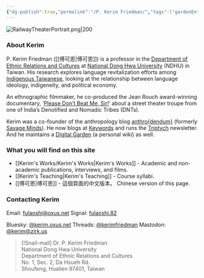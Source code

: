 ```yaml
---
{"dg-publish":true,"permalink":"/P. Kerim Friedman/","tags":["gardenEntry"]}
---
```


![RailwayTheaterPortrait.png|200](/img/user/_media/RailwayTheaterPortrait.png)

### About Kerim
P. Kerim Friedman ([[傅可恩\|傅可恩]]) is a professor in the [Department of Ethnic Relations and Cultures](https://rc025.ndhu.edu.tw/?Lang=en) at [National Dong Hwa University](https://epage.ndhu.edu.tw/bin/home.php?Lang=en) (NDHU) in Taiwan. His research explores language revitalization efforts among [Indigenous Taiwanese](https://en.wikipedia.org/wiki/Taiwanese_indigenous_peoples), looking at the relationship between language ideology, indigeneity, and political economy.

An ethnographic filmmaker, he co-produced the Jean Rouch award-winning documentary, ‘[Please Don’t Beat Me, Sir!](https://pleasedontbeatmesir.fournineandahalf.com/)’ about a street theater troupe from one of India’s Denotified and Nomadic Tribes (DNTs).

Kerim was a co-founder of the anthropology blog [anthro{dendum}](https://anthrodendum.org/) (formerly [Savage Minds](https://savageminds.org/)). He now blogs at [Keywords](https://keywords.oxus.net/) and runs the [Triptych](https://triptych.oxus.net) newsletter. And he maintains a [Digital Garden](https://garden.oxus.net) (a personal wiki) as well.

### What you will find on this site
- [[Kerim's Works/Kerim's Works\|Kerim's Works]] - Academic and non-academic publications, interviews, and films.
- [[Kerim's Teaching\|Kerim's Teaching]] - Course syllabi.
- [[傅可恩\|傅可恩]] - 這個頁面的中文版本。 Chinese version of this page. 

### Contacting Kerim
Email: fulaoshi@oxus.net
Signal: [fulaoshi.82](https://signal.me/#eu/uclrrgxMQ1uCZRBQE++XtVNMox5bhtYtpHHDLDRnzTTSw3KXnpNBkL/8mZnpf7qr)

Bluesky: [@kerim.oxus.net](https://bsky.app/profile/kerim.oxus.net)
Threads: [@kerimfriedman](https://www.threads.net/@kerimfriedman)
Mastodon: [@kerim@zirk.us](https://zirk.us/@kerim)

>[!Snail-mail]
>Dr. P. Kerim Friedman  
>National Dong Hwa University  
>Department of Ethnic Relations and Cultures  
>No. 1, Sec. 2, Da Hsueh Rd.  
>Shoufeng, Hualien 97401, Taiwan  
